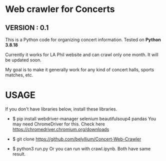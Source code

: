 # Web crawler for Concerts
## VERSION : 0.1

This is a Python code for organizing concert information.
Tested on **Python 3.8.18**

Currently it works for LA Phil website and can crawl only one month. It will be updated soon.

My goal is to make it generally work for any kind of concert halls, sports matches, etc.


# USAGE

If you don't have libraries below, install these libraries.
- $ pip install webdriver-manager selenium beautifulsoup4 pandas
You may need ChromeDriver for this. Check here https://chromedriver.chromium.org/downloads

- $ git clone https://github.com/belyllium/Concert-Web-Crawler
- $ python3 run.py
Or you can run with crawl.ipynb. Both have same result.

